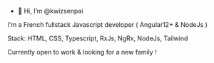 - 👋 Hi, I’m @kwizsenpai

I'm a French fullstack Javascript developer ( Angular12+ & NodeJs )

Stack: HTML, CSS, Typescript, RxJs, NgRx, NodeJs, Tailwind

Currently open to work & looking for a new family !

